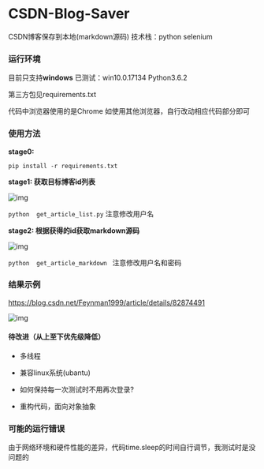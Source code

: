 # CSDN-Blog-Saver
CSDN博客保存到本地(markdown源码) 技术栈：python  selenium





### 运行环境

目前只支持**windows**            已测试：win10.0.17134   Python3.6.2

第三方包见requirements.txt

代码中浏览器使用的是Chrome     如使用其他浏览器，自行改动相应代码部分即可





### 使用方法

**stage0:**

`pip install -r requirements.txt`



**stage1: 获取目标博客id列表**

![img](https://s2.ax1x.com/2019/02/24/k4vxNq.png)

`python  get_article_list.py`   注意修改用户名



**stage2: 根据获得的id获取markdown源码**

![img](https://s2.ax1x.com/2019/02/24/k4xKgO.png)

`python  get_article_markdown `     注意修改用户名和密码





### 结果示例

https://blog.csdn.net/Feynman1999/article/details/82874491



![img](https://s2.ax1x.com/2019/02/24/k4xgP0.png)





#### 待改进（从上至下优先级降低）

* 多线程
* 兼容linux系统(ubantu)

* 如何保持每一次测试时不用再次登录?

* 重构代码，面向对象抽象





### 可能的运行错误

由于网络环境和硬件性能的差异，代码time.sleep的时间自行调节，我测试时是没问题的